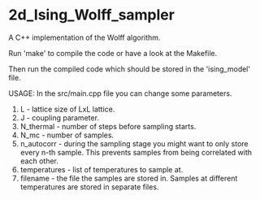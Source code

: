 # 2d_Ising_Wolff_sampler

A C++ implementation of the Wolff algorithm.

Run 'make' to compile the code or have a look at the Makefile.

Then run the compiled code which should be stored in  the 'ising_model' file. 

USAGE:
In the src/main.cpp file you can change some parameters.
  1. L - lattice size of LxL lattice.
  2. J - coupling parameter.
  3. N_thermal - number of steps before sampling starts.
  4. N_mc - number of samples.
  5. n_autocorr - during the sampling stage you might want to only store every n-th sample. This prevents samples from being correlated with each other.
  6. temperatures - list of temperatures to sample at.
  7. filename - the file the samples are stored in. Samples at different temperatures are stored in separate files.
